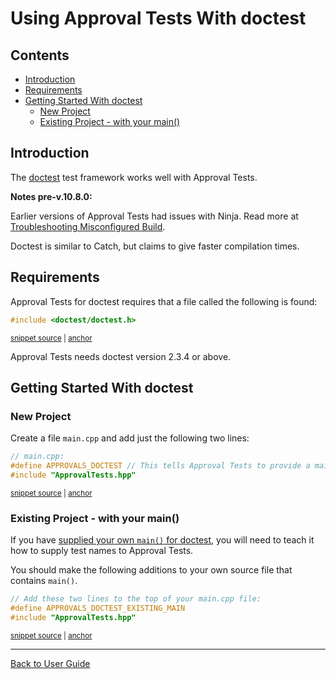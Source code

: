 <a id="top"></a>

# Using Approval Tests With doctest


<!-- toc -->
## Contents

  * [Introduction](#introduction)
  * [Requirements](#requirements)
  * [Getting Started With doctest](#getting-started-with-doctest)
      * [New Project](#new-project)
      * [Existing Project - with your main()](#existing-project---with-your-main)<!-- endToc -->

## Introduction

The [doctest](https://github.com/onqtam/doctest) test framework works well with Approval Tests.

**Notes pre-v.10.8.0:** <!-- include: include_ninja_warning_note. path: /doc/include_ninja_warning_note.include.md -->

Earlier versions of Approval Tests had issues with Ninja. Read more
at [Troubleshooting Misconfigured Build](/doc/TroubleshootingMisconfiguredBuild.md#top). <!-- endInclude -->

Doctest is similar to Catch, but claims to give faster compilation times.

## Requirements

Approval Tests for doctest requires that a file called the following is found:

<!-- snippet: required_header_for_doctest -->
<a id='snippet-required_header_for_doctest'></a>
```h
#include <doctest/doctest.h>
```
<sup><a href='/ApprovalTests/integrations/doctest/DocTestApprovals.h#L16-L18' title='Snippet source file'>snippet source</a> | <a href='#snippet-required_header_for_doctest' title='Start of snippet'>anchor</a></sup>
<!-- endSnippet -->

Approval Tests needs doctest version 2.3.4 or above.

## Getting Started With doctest

### New Project

Create a file `main.cpp` and add just the following two lines:

<!-- snippet: doctest_main -->
<a id='snippet-doctest_main'></a>
```cpp
// main.cpp:
#define APPROVALS_DOCTEST // This tells Approval Tests to provide a main() - only do this in one cpp file
#include "ApprovalTests.hpp"
```
<sup><a href='/tests/DocTest_Tests/main.cpp#L1-L5' title='Snippet source file'>snippet source</a> | <a href='#snippet-doctest_main' title='Start of snippet'>anchor</a></sup>
<!-- endSnippet -->

<!-- todo: document use of sections -->

### Existing Project - with your main()

If you have [supplied your own `main()` for doctest](https://github.com/onqtam/doctest/blob/master/doc/markdown/main.md#top), you will need to teach it how to supply test names to Approval Tests.

You should make the following additions to your own source file that contains `main()`.  

<!-- snippet: doctest_existing_main -->
<a id='snippet-doctest_existing_main'></a>
```cpp
// Add these two lines to the top of your main.cpp file:
#define APPROVALS_DOCTEST_EXISTING_MAIN
#include "ApprovalTests.hpp"
```
<sup><a href='/examples/doctest_existing_main/main.cpp#L1-L5' title='Snippet source file'>snippet source</a> | <a href='#snippet-doctest_existing_main' title='Start of snippet'>anchor</a></sup>
<!-- endSnippet -->

---

[Back to User Guide](/doc/README.md#top)

